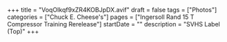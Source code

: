 +++
title = "VoqOIkqf9xZR4KOBJpDX.avif"
draft = false
tags = ["Photos"]
categories = ["Chuck E. Cheese's"]
pages = ["Ingersoll Rand 15 T Compressor Training Rerelease"]
startDate = ""
description = "SVHS Label (Top)"
+++
